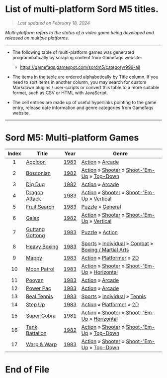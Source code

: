 ﻿# List of multi-platform Sord M5 titles.

> *Last updated on February 18, 2024*

_Multi-platform refers to the status of a video game being developed and released on multiple platforms._

-----------------------------

 - The following table of multi-platform games was generated programmatically by scraping content from Gamefaqs website: 

    - https://gamefaqs.gamespot.com/sordm5/category/999-all
      
 - The items in the table are ordered alphabetically by Title column. If you need to sort items in another column, you may search for custom Markdown plugins / user-scripts or convert this table to a more suitable format, such as CSV or HTML with JavaScript.

 - The cell entries are made up of useful hyperlinks pointing to the game entry, release date information and genre categories from Gamefaqs website.

-----------------------------
# Sord M5∶ Multi-platform Games
|Index|Title|Year|Genre|
|:--:|--|--|--|
|1|<a href="https://gamefaqs.gamespot.com/sordm5/214975-apploon" target="_blank" rel="noopener noreferrer">Apploon</a>|<a href="https://gamefaqs.gamespot.com/sordm5/214975-apploon/data" target="_blank" rel="noopener noreferrer">1983</a>|<a href="https://gamefaqs.gamespot.com/sordm5/category/54-action" target="_blank" rel="noopener noreferrer">Action</a> &raquo; <a href="https://gamefaqs.gamespot.com/sordm5/category/289-action-arcade" target="_blank" rel="noopener noreferrer">Arcade</a>|
|2|<a href="https://gamefaqs.gamespot.com/sordm5/214977-bosconian" target="_blank" rel="noopener noreferrer">Bosconian</a>|<a href="https://gamefaqs.gamespot.com/sordm5/214977-bosconian/data" target="_blank" rel="noopener noreferrer">1982</a>|<a href="https://gamefaqs.gamespot.com/sordm5/category/54-action" target="_blank" rel="noopener noreferrer">Action</a> &raquo; <a href="https://gamefaqs.gamespot.com/sordm5/category/55-action-shooter" target="_blank" rel="noopener noreferrer">Shooter</a> &raquo; <a href="https://gamefaqs.gamespot.com/sordm5/category/313-action-shooter-shoot-em-up" target="_blank" rel="noopener noreferrer">Shoot-&#039;Em-Up</a> &raquo; <a href="https://gamefaqs.gamespot.com/sordm5/category/272-action-shooter-shoot-em-up-top-down" target="_blank" rel="noopener noreferrer">Top-Down</a>|
|3|<a href="https://gamefaqs.gamespot.com/sordm5/214976-dig-dug" target="_blank" rel="noopener noreferrer">Dig Dug</a>|<a href="https://gamefaqs.gamespot.com/sordm5/214976-dig-dug/data" target="_blank" rel="noopener noreferrer">1982</a>|<a href="https://gamefaqs.gamespot.com/sordm5/category/54-action" target="_blank" rel="noopener noreferrer">Action</a> &raquo; <a href="https://gamefaqs.gamespot.com/sordm5/category/289-action-arcade" target="_blank" rel="noopener noreferrer">Arcade</a>|
|4|<a href="https://gamefaqs.gamespot.com/sordm5/946866-dragon-attack" target="_blank" rel="noopener noreferrer">Dragon Attack</a>|<a href="https://gamefaqs.gamespot.com/sordm5/946866-dragon-attack/data" target="_blank" rel="noopener noreferrer">1983</a>|<a href="https://gamefaqs.gamespot.com/sordm5/category/54-action" target="_blank" rel="noopener noreferrer">Action</a> &raquo; <a href="https://gamefaqs.gamespot.com/sordm5/category/55-action-shooter" target="_blank" rel="noopener noreferrer">Shooter</a> &raquo; <a href="https://gamefaqs.gamespot.com/sordm5/category/313-action-shooter-shoot-em-up" target="_blank" rel="noopener noreferrer">Shoot-&#039;Em-Up</a> &raquo; <a href="https://gamefaqs.gamespot.com/sordm5/category/83-action-shooter-shoot-em-up-vertical" target="_blank" rel="noopener noreferrer">Vertical</a>|
|5|<a href="https://gamefaqs.gamespot.com/sordm5/947251-fruit-search" target="_blank" rel="noopener noreferrer">Fruit Search</a>|<a href="https://gamefaqs.gamespot.com/sordm5/947251-fruit-search/data" target="_blank" rel="noopener noreferrer">1983</a>|<a href="https://gamefaqs.gamespot.com/sordm5/category/173-puzzle" target="_blank" rel="noopener noreferrer">Puzzle</a> &raquo; <a href="https://gamefaqs.gamespot.com/sordm5/category/281-puzzle-general" target="_blank" rel="noopener noreferrer">General</a>|
|6|<a href="https://gamefaqs.gamespot.com/sordm5/214978-galax" target="_blank" rel="noopener noreferrer">Galax</a>|<a href="https://gamefaqs.gamespot.com/sordm5/214978-galax/data" target="_blank" rel="noopener noreferrer">1982</a>|<a href="https://gamefaqs.gamespot.com/sordm5/category/54-action" target="_blank" rel="noopener noreferrer">Action</a> &raquo; <a href="https://gamefaqs.gamespot.com/sordm5/category/55-action-shooter" target="_blank" rel="noopener noreferrer">Shooter</a> &raquo; <a href="https://gamefaqs.gamespot.com/sordm5/category/313-action-shooter-shoot-em-up" target="_blank" rel="noopener noreferrer">Shoot-&#039;Em-Up</a> &raquo; <a href="https://gamefaqs.gamespot.com/sordm5/category/83-action-shooter-shoot-em-up-vertical" target="_blank" rel="noopener noreferrer">Vertical</a>|
|7|<a href="https://gamefaqs.gamespot.com/sordm5/215026-guttang-gottong" target="_blank" rel="noopener noreferrer">Guttang Gottong</a>|<a href="https://gamefaqs.gamespot.com/sordm5/215026-guttang-gottong/data" target="_blank" rel="noopener noreferrer">1983</a>|<a href="https://gamefaqs.gamespot.com/sordm5/category/173-puzzle" target="_blank" rel="noopener noreferrer">Puzzle</a> &raquo; <a href="https://gamefaqs.gamespot.com/sordm5/category/282-puzzle-action" target="_blank" rel="noopener noreferrer">Action</a>|
|8|<a href="https://gamefaqs.gamespot.com/sordm5/947252-heavy-boxing" target="_blank" rel="noopener noreferrer">Heavy Boxing</a>|<a href="https://gamefaqs.gamespot.com/sordm5/947252-heavy-boxing/data" target="_blank" rel="noopener noreferrer">1983</a>|<a href="https://gamefaqs.gamespot.com/sordm5/category/43-sports" target="_blank" rel="noopener noreferrer">Sports</a> &raquo; <a href="https://gamefaqs.gamespot.com/sordm5/category/92-sports-individual" target="_blank" rel="noopener noreferrer">Individual</a> &raquo; <a href="https://gamefaqs.gamespot.com/sordm5/category/312-sports-individual-combat" target="_blank" rel="noopener noreferrer">Combat</a> &raquo; <a href="https://gamefaqs.gamespot.com/sordm5/category/104-sports-individual-combat-boxing-martial-arts" target="_blank" rel="noopener noreferrer">Boxing / Martial Arts</a>|
|9|<a href="https://gamefaqs.gamespot.com/sordm5/215027-mappy" target="_blank" rel="noopener noreferrer">Mappy</a>|<a href="https://gamefaqs.gamespot.com/sordm5/215027-mappy/data" target="_blank" rel="noopener noreferrer">1983</a>|<a href="https://gamefaqs.gamespot.com/sordm5/category/54-action" target="_blank" rel="noopener noreferrer">Action</a> &raquo; <a href="https://gamefaqs.gamespot.com/sordm5/category/56-action-platformer" target="_blank" rel="noopener noreferrer">Platformer</a> &raquo; <a href="https://gamefaqs.gamespot.com/sordm5/category/84-action-platformer-2d" target="_blank" rel="noopener noreferrer">2D</a>|
|10|<a href="https://gamefaqs.gamespot.com/sordm5/611643-moon-patrol" target="_blank" rel="noopener noreferrer">Moon Patrol</a>|<a href="https://gamefaqs.gamespot.com/sordm5/611643-moon-patrol/data" target="_blank" rel="noopener noreferrer">1983</a>|<a href="https://gamefaqs.gamespot.com/sordm5/category/54-action" target="_blank" rel="noopener noreferrer">Action</a> &raquo; <a href="https://gamefaqs.gamespot.com/sordm5/category/55-action-shooter" target="_blank" rel="noopener noreferrer">Shooter</a> &raquo; <a href="https://gamefaqs.gamespot.com/sordm5/category/313-action-shooter-shoot-em-up" target="_blank" rel="noopener noreferrer">Shoot-&#039;Em-Up</a> &raquo; <a href="https://gamefaqs.gamespot.com/sordm5/category/185-action-shooter-shoot-em-up-horizontal" target="_blank" rel="noopener noreferrer">Horizontal</a>|
|11|<a href="https://gamefaqs.gamespot.com/sordm5/611644-pooyan" target="_blank" rel="noopener noreferrer">Pooyan</a>|<a href="https://gamefaqs.gamespot.com/sordm5/611644-pooyan/data" target="_blank" rel="noopener noreferrer">1983</a>|<a href="https://gamefaqs.gamespot.com/sordm5/category/54-action" target="_blank" rel="noopener noreferrer">Action</a> &raquo; <a href="https://gamefaqs.gamespot.com/sordm5/category/289-action-arcade" target="_blank" rel="noopener noreferrer">Arcade</a>|
|12|<a href="https://gamefaqs.gamespot.com/sordm5/215028-power-pac" target="_blank" rel="noopener noreferrer">Power Pac</a>|<a href="https://gamefaqs.gamespot.com/sordm5/215028-power-pac/data" target="_blank" rel="noopener noreferrer">1983</a>|<a href="https://gamefaqs.gamespot.com/sordm5/category/54-action" target="_blank" rel="noopener noreferrer">Action</a> &raquo; <a href="https://gamefaqs.gamespot.com/sordm5/category/289-action-arcade" target="_blank" rel="noopener noreferrer">Arcade</a>|
|13|<a href="https://gamefaqs.gamespot.com/sordm5/611645-real-tennis" target="_blank" rel="noopener noreferrer">Real Tennis</a>|<a href="https://gamefaqs.gamespot.com/sordm5/611645-real-tennis/data" target="_blank" rel="noopener noreferrer">1983</a>|<a href="https://gamefaqs.gamespot.com/sordm5/category/43-sports" target="_blank" rel="noopener noreferrer">Sports</a> &raquo; <a href="https://gamefaqs.gamespot.com/sordm5/category/92-sports-individual" target="_blank" rel="noopener noreferrer">Individual</a> &raquo; <a href="https://gamefaqs.gamespot.com/sordm5/category/101-sports-individual-tennis" target="_blank" rel="noopener noreferrer">Tennis</a>|
|14|<a href="https://gamefaqs.gamespot.com/sordm5/611646-step-up" target="_blank" rel="noopener noreferrer">Step Up</a>|<a href="https://gamefaqs.gamespot.com/sordm5/611646-step-up/data" target="_blank" rel="noopener noreferrer">1983</a>|<a href="https://gamefaqs.gamespot.com/sordm5/category/54-action" target="_blank" rel="noopener noreferrer">Action</a> &raquo; <a href="https://gamefaqs.gamespot.com/sordm5/category/56-action-platformer" target="_blank" rel="noopener noreferrer">Platformer</a> &raquo; <a href="https://gamefaqs.gamespot.com/sordm5/category/84-action-platformer-2d" target="_blank" rel="noopener noreferrer">2D</a>|
|15|<a href="https://gamefaqs.gamespot.com/sordm5/951719-super-cobra" target="_blank" rel="noopener noreferrer">Super Cobra</a>|<a href="https://gamefaqs.gamespot.com/sordm5/951719-super-cobra/data" target="_blank" rel="noopener noreferrer">1981</a>|<a href="https://gamefaqs.gamespot.com/sordm5/category/54-action" target="_blank" rel="noopener noreferrer">Action</a> &raquo; <a href="https://gamefaqs.gamespot.com/sordm5/category/55-action-shooter" target="_blank" rel="noopener noreferrer">Shooter</a> &raquo; <a href="https://gamefaqs.gamespot.com/sordm5/category/313-action-shooter-shoot-em-up" target="_blank" rel="noopener noreferrer">Shoot-&#039;Em-Up</a> &raquo; <a href="https://gamefaqs.gamespot.com/sordm5/category/185-action-shooter-shoot-em-up-horizontal" target="_blank" rel="noopener noreferrer">Horizontal</a>|
|16|<a href="https://gamefaqs.gamespot.com/sordm5/127449-tank-battalion" target="_blank" rel="noopener noreferrer">Tank Battalion</a>|<a href="https://gamefaqs.gamespot.com/sordm5/127449-tank-battalion/data" target="_blank" rel="noopener noreferrer">1982</a>|<a href="https://gamefaqs.gamespot.com/sordm5/category/54-action" target="_blank" rel="noopener noreferrer">Action</a> &raquo; <a href="https://gamefaqs.gamespot.com/sordm5/category/55-action-shooter" target="_blank" rel="noopener noreferrer">Shooter</a> &raquo; <a href="https://gamefaqs.gamespot.com/sordm5/category/313-action-shooter-shoot-em-up" target="_blank" rel="noopener noreferrer">Shoot-&#039;Em-Up</a> &raquo; <a href="https://gamefaqs.gamespot.com/sordm5/category/272-action-shooter-shoot-em-up-top-down" target="_blank" rel="noopener noreferrer">Top-Down</a>|
|17|<a href="https://gamefaqs.gamespot.com/sordm5/184620-warp-and-warp" target="_blank" rel="noopener noreferrer">Warp & Warp</a>|<a href="https://gamefaqs.gamespot.com/sordm5/184620-warp-and-warp/data" target="_blank" rel="noopener noreferrer">1983</a>|<a href="https://gamefaqs.gamespot.com/sordm5/category/54-action" target="_blank" rel="noopener noreferrer">Action</a> &raquo; <a href="https://gamefaqs.gamespot.com/sordm5/category/55-action-shooter" target="_blank" rel="noopener noreferrer">Shooter</a> &raquo; <a href="https://gamefaqs.gamespot.com/sordm5/category/313-action-shooter-shoot-em-up" target="_blank" rel="noopener noreferrer">Shoot-&#039;Em-Up</a> &raquo; <a href="https://gamefaqs.gamespot.com/sordm5/category/272-action-shooter-shoot-em-up-top-down" target="_blank" rel="noopener noreferrer">Top-Down</a>|

# End of File